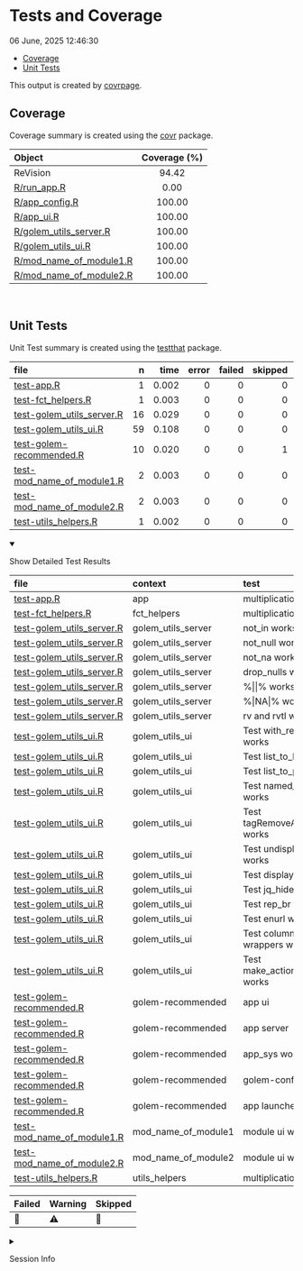 Tests and Coverage
================
06 June, 2025 12:46:30

- [Coverage](#coverage)
- [Unit Tests](#unit-tests)

This output is created by
[covrpage](https://github.com/yonicd/covrpage).

## Coverage

Coverage summary is created using the
[covr](https://github.com/r-lib/covr) package.

| Object                                                | Coverage (%) |
|:------------------------------------------------------|:------------:|
| ReVision                                              |    94.42     |
| [R/run_app.R](../R/run_app.R)                         |     0.00     |
| [R/app_config.R](../R/app_config.R)                   |    100.00    |
| [R/app_ui.R](../R/app_ui.R)                           |    100.00    |
| [R/golem_utils_server.R](../R/golem_utils_server.R)   |    100.00    |
| [R/golem_utils_ui.R](../R/golem_utils_ui.R)           |    100.00    |
| [R/mod_name_of_module1.R](../R/mod_name_of_module1.R) |    100.00    |
| [R/mod_name_of_module2.R](../R/mod_name_of_module2.R) |    100.00    |

<br>

## Unit Tests

Unit Test summary is created using the
[testthat](https://github.com/r-lib/testthat) package.

| file | n | time | error | failed | skipped | warning | icon |
|:---|---:|---:|---:|---:|---:|---:|:---|
| [test-app.R](testthat/test-app.R) | 1 | 0.002 | 0 | 0 | 0 | 0 |  |
| [test-fct_helpers.R](testthat/test-fct_helpers.R) | 1 | 0.003 | 0 | 0 | 0 | 0 |  |
| [test-golem_utils_server.R](testthat/test-golem_utils_server.R) | 16 | 0.029 | 0 | 0 | 0 | 0 |  |
| [test-golem_utils_ui.R](testthat/test-golem_utils_ui.R) | 59 | 0.108 | 0 | 0 | 0 | 0 |  |
| [test-golem-recommended.R](testthat/test-golem-recommended.R) | 10 | 0.020 | 0 | 0 | 1 | 0 | 🔶 |
| [test-mod_name_of_module1.R](testthat/test-mod_name_of_module1.R) | 2 | 0.003 | 0 | 0 | 0 | 0 |  |
| [test-mod_name_of_module2.R](testthat/test-mod_name_of_module2.R) | 2 | 0.003 | 0 | 0 | 0 | 0 |  |
| [test-utils_helpers.R](testthat/test-utils_helpers.R) | 1 | 0.002 | 0 | 0 | 0 | 0 |  |

<details open>

<summary>

Show Detailed Test Results
</summary>

| file | context | test | status | n | time | icon |
|:---|:---|:---|:---|---:|---:|:---|
| [test-app.R](testthat/test-app.R#L2) | app | multiplication works | PASS | 1 | 0.002 |  |
| [test-fct_helpers.R](testthat/test-fct_helpers.R#L2) | fct_helpers | multiplication works | PASS | 1 | 0.003 |  |
| [test-golem_utils_server.R](testthat/test-golem_utils_server.R#L2) | golem_utils_server | not_in works | PASS | 2 | 0.004 |  |
| [test-golem_utils_server.R](testthat/test-golem_utils_server.R#L7) | golem_utils_server | not_null works | PASS | 2 | 0.003 |  |
| [test-golem_utils_server.R](testthat/test-golem_utils_server.R#L12) | golem_utils_server | not_na works | PASS | 2 | 0.003 |  |
| [test-golem_utils_server.R](testthat/test-golem_utils_server.R#L17_L22) | golem_utils_server | drop_nulls works | PASS | 1 | 0.002 |  |
| [test-golem_utils_server.R](testthat/test-golem_utils_server.R#L26_L29) | golem_utils_server | %\|\|% works | PASS | 2 | 0.004 |  |
| [test-golem_utils_server.R](testthat/test-golem_utils_server.R#L37_L40) | golem_utils_server | %\|NA\|% works | PASS | 2 | 0.003 |  |
| [test-golem_utils_server.R](testthat/test-golem_utils_server.R#L48_L50) | golem_utils_server | rv and rvtl work | PASS | 5 | 0.010 |  |
| [test-golem_utils_ui.R](testthat/test-golem_utils_ui.R#L2) | golem_utils_ui | Test with_red_star works | PASS | 2 | 0.007 |  |
| [test-golem_utils_ui.R](testthat/test-golem_utils_ui.R#L10) | golem_utils_ui | Test list_to_li works | PASS | 3 | 0.009 |  |
| [test-golem_utils_ui.R](testthat/test-golem_utils_ui.R#L22_L28) | golem_utils_ui | Test list_to_p works | PASS | 3 | 0.007 |  |
| [test-golem_utils_ui.R](testthat/test-golem_utils_ui.R#L53) | golem_utils_ui | Test named_to_li works | PASS | 3 | 0.005 |  |
| [test-golem_utils_ui.R](testthat/test-golem_utils_ui.R#L66) | golem_utils_ui | Test tagRemoveAttributes works | PASS | 4 | 0.005 |  |
| [test-golem_utils_ui.R](testthat/test-golem_utils_ui.R#L82) | golem_utils_ui | Test undisplay works | PASS | 12 | 0.013 |  |
| [test-golem_utils_ui.R](testthat/test-golem_utils_ui.R#L123) | golem_utils_ui | Test display works | PASS | 4 | 0.004 |  |
| [test-golem_utils_ui.R](testthat/test-golem_utils_ui.R#L137) | golem_utils_ui | Test jq_hide works | PASS | 2 | 0.003 |  |
| [test-golem_utils_ui.R](testthat/test-golem_utils_ui.R#L145) | golem_utils_ui | Test rep_br works | PASS | 2 | 0.003 |  |
| [test-golem_utils_ui.R](testthat/test-golem_utils_ui.R#L153) | golem_utils_ui | Test enurl works | PASS | 2 | 0.003 |  |
| [test-golem_utils_ui.R](testthat/test-golem_utils_ui.R#L161) | golem_utils_ui | Test columns wrappers works | PASS | 16 | 0.016 |  |
| [test-golem_utils_ui.R](testthat/test-golem_utils_ui.R#L186) | golem_utils_ui | Test make_action_button works | PASS | 6 | 0.033 |  |
| [test-golem-recommended.R](testthat/test-golem-recommended.R#L3) | golem-recommended | app ui | PASS | 2 | 0.007 |  |
| [test-golem-recommended.R](testthat/test-golem-recommended.R#L13) | golem-recommended | app server | PASS | 4 | 0.005 |  |
| [test-golem-recommended.R](testthat/test-golem-recommended.R#L24_L26) | golem-recommended | app_sys works | PASS | 1 | 0.002 |  |
| [test-golem-recommended.R](testthat/test-golem-recommended.R#L36_L42) | golem-recommended | golem-config works | PASS | 2 | 0.004 |  |
| [test-golem-recommended.R](testthat/test-golem-recommended.R#L72) | golem-recommended | app launches | SKIPPED | 1 | 0.002 | 🔶 |
| [test-mod_name_of_module1.R](testthat/test-mod_name_of_module1.R#L31) | mod_name_of_module1 | module ui works | PASS | 2 | 0.003 |  |
| [test-mod_name_of_module2.R](testthat/test-mod_name_of_module2.R#L31) | mod_name_of_module2 | module ui works | PASS | 2 | 0.003 |  |
| [test-utils_helpers.R](testthat/test-utils_helpers.R#L2) | utils_helpers | multiplication works | PASS | 1 | 0.002 |  |

| Failed | Warning | Skipped |
|:-------|:--------|:--------|
| 🛑     | ⚠️      | 🔶      |

</details>

<details>

<summary>

Session Info
</summary>

| Field    | Value                        |
|:---------|:-----------------------------|
| Version  | R version 4.5.0 (2025-04-11) |
| Platform | aarch64-apple-darwin20       |
| Running  | macOS Sequoia 15.4.1         |
| Language | en_US                        |
| Timezone | America/New_York             |

| Package  | Version |
|:---------|:--------|
| testthat | 3.2.3   |
| covr     | 3.6.4   |
| covrpage | 0.2     |

</details>

<!--- Final Status : skipped/warning --->
